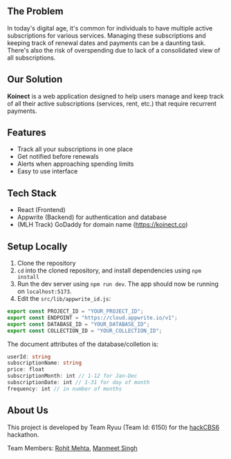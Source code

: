 ## The Problem

In today's digital age, it's common for individuals to have multiple active subscriptions for various services. Managing these subscriptions and keeping track of renewal dates and payments can be a daunting task. There's also the risk of overspending due to lack of a consolidated view of all subscriptions.

## Our Solution

**Koinect** is a web application designed to help users manage and keep track of all their active subscriptions (services, rent, etc.) that require recurrent payments.

## Features

- Track all your subscriptions in one place
- Get notified before renewals
- Alerts when approaching spending limits
- Easy to use interface

## Tech Stack

- React (Frontend)
- Appwrite (Backend) for authentication and database
- (MLH Track) GoDaddy for domain name (https://koinect.co)

## Setup Locally

1. Clone the repository
2. `cd` into the cloned repository, and install dependencies using `npm install`
3. Run the dev server using `npm run dev`. The app should now be running on `localhost:5173`.
4. Edit the `src/lib/appwrite_id.js`:

```js
export const PROJECT_ID = "YOUR_PROJECT_ID";
export const ENDPOINT = "https://cloud.appwrite.io/v1";
export const DATABASE_ID = "YOUR_DATABASE_ID";
export const COLLECTION_ID = "YOUR_COLLECTION_ID";
```

The document attributes of the database/colletion is:
```ts
userId: string
subscriptionName: string
price: float
subscriptionMonth: int // 1-12 for Jan-Dec
subscriptionDate: int // 1-31 for day of month
frequency: int // in number of months
```

## About Us

This project is developed by Team Ryuu (Team Id: 6150) for the [hackCBS6](https://hackcbs.tech) hackathon.

Team Members: [Rohit Mehta](https://github.com/r0hitm), [Manmeet Singh](https://github.com/manmeet-ms)
